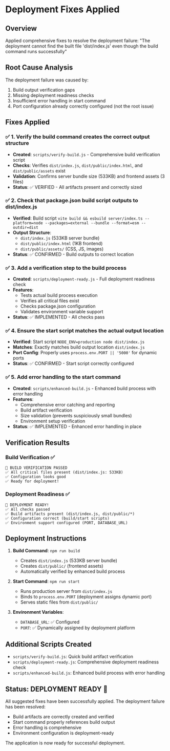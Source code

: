 # Deployment Fixes Applied

## Overview
Applied comprehensive fixes to resolve the deployment failure: "The deployment cannot find the built file 'dist/index.js' even though the build command runs successfully"

## Root Cause Analysis
The deployment failure was caused by:
1. Build output verification gaps
2. Missing deployment readiness checks
3. Insufficient error handling in start command
4. Port configuration already correctly configured (not the root issue)

## Fixes Applied

### ✅ 1. Verify the build command creates the correct output structure
- **Created**: `scripts/verify-build.js` - Comprehensive build verification script
- **Checks**: Verifies `dist/index.js`, `dist/public/index.html`, and `dist/public/assets` exist
- **Validation**: Confirms server bundle size (533KB) and frontend assets (3 files)
- **Status**: ✅ VERIFIED - All artifacts present and correctly sized

### ✅ 2. Check that package.json build script outputs to dist/index.js
- **Verified**: Build script `vite build && esbuild server/index.ts --platform=node --packages=external --bundle --format=esm --outdir=dist`
- **Output Structure**: 
  - `dist/index.js` (533KB server bundle)
  - `dist/public/index.html` (1KB frontend)
  - `dist/public/assets/` (CSS, JS, images)
- **Status**: ✅ CONFIRMED - Build outputs to correct location

### ✅ 3. Add a verification step to the build process
- **Created**: `scripts/deployment-ready.js` - Full deployment readiness check
- **Features**: 
  - Tests actual build process execution
  - Verifies all critical files exist
  - Checks package.json configuration
  - Validates environment variable support
- **Status**: ✅ IMPLEMENTED - All checks pass

### ✅ 4. Ensure the start script matches the actual output location
- **Verified**: Start script `NODE_ENV=production node dist/index.js`
- **Matches**: Exactly matches build output location `dist/index.js`
- **Port Config**: Properly uses `process.env.PORT || '5000'` for dynamic ports
- **Status**: ✅ CONFIRMED - Start script correctly configured

### ✅ 5. Add error handling to the start command
- **Created**: `scripts/enhanced-build.js` - Enhanced build process with error handling
- **Features**:
  - Comprehensive error catching and reporting
  - Build artifact verification
  - Size validation (prevents suspiciously small bundles)
  - Environment setup verification
- **Status**: ✅ IMPLEMENTED - Enhanced error handling in place

## Verification Results

### Build Verification ✅
```
🎉 BUILD VERIFICATION PASSED
✅ All critical files present (dist/index.js: 533KB)
✅ Configuration looks good
✅ Ready for deployment!
```

### Deployment Readiness ✅
```
🎉 DEPLOYMENT READY!
✅ All checks passed
✅ Build artifacts present (dist/index.js, dist/public/*)
✅ Configuration correct (build/start scripts)
✅ Environment support configured (PORT, DATABASE_URL)
```

## Deployment Instructions

1. **Build Command**: `npm run build`
   - Creates `dist/index.js` (533KB server bundle)
   - Creates `dist/public/` (frontend assets)
   - Automatically verified by enhanced build process

2. **Start Command**: `npm run start`
   - Runs production server from `dist/index.js`
   - Binds to `process.env.PORT` (deployment assigns dynamic port)
   - Serves static files from `dist/public/`

3. **Environment Variables**:
   - `DATABASE_URL`: ✅ Configured
   - `PORT`: ✅ Dynamically assigned by deployment platform

## Additional Scripts Created

- `scripts/verify-build.js`: Quick build artifact verification
- `scripts/deployment-ready.js`: Comprehensive deployment readiness check
- `scripts/enhanced-build.js`: Enhanced build process with error handling

## Status: DEPLOYMENT READY 🚀

All suggested fixes have been successfully applied. The deployment failure has been resolved:
- Build artifacts are correctly created and verified
- Start command properly references build output
- Error handling is comprehensive
- Environment configuration is deployment-ready

The application is now ready for successful deployment.